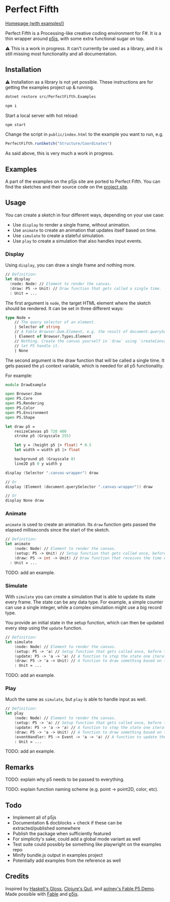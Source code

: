 # Perfect Fifth

[Homepage (with examples!)](https://mark-gerarts.github.io/perfect-fifth/)

Perfect Fifth is a Processing-like creative coding environment for F#. It is a
thin wrapper around [p5js](https://p5js.org), with some extra functional sugar
on top.

⚠️ This is a work in progress. It can't currently be used as a library, and it
is still missing most functionality and all documentation.

## Installation

⚠️ Installation as a library is not yet possible. These instructions are for
getting the examples project up & running.

```bash
dotnet restore src/PerfectFifth.Examples
```

```bash
npm i
```

Start a local server with hot reload:

```bash
npm start
```

Change the script in `public/index.html` to the example you want to run, e.g.

```javascript
PerfectFifth.runSketch("Structure/Coordinates")
```

As said above, this is very much a work in progress.

## Examples

A part of the examples on the p5js site are ported to Perfect Fifth. You can
find the sketches and their source code on the [project
site](https://mark-gerarts.github.io/perfect-fifth/examples.html).

## Usage

You can create a sketch in four different ways, depending on your use case:

- Use `display` to render a single frame, without animation.
- Use `animate` to create an animation that updates itself based on time.
- Use `simulate` to create a stateful simulation.
- Use `play` to create a simulation that also handles input events.

### Display

Using `display`, you can draw a single frame and nothing more.

```fsharp
// Definition:
let display
  (node: Node) // Element to render the canvas.
  (draw: P5 -> Unit) // Draw function that gets called a single time.
  : Unit = ...
```

The first argument is `node`, the target HTML element where the sketch should be
rendered. It can be set in three different ways:

```fsharp
type Node =
    // The query selector of an element.
    | Selector of string
    // A Fable Browser.Dom.Element, e.g. the result of document.querySelector
    | Element of Browser.Types.Element
    // Nothing. Create the canvas yourself in `draw` using `createCanvas`, or
    // let P5 handle it.
    | None
```

The second argument is the draw function that will be called a single time. It
gets passed the `p5` context variable, which is needed for all p5 functionality.

For example:

```fsharp
module DrawExample

open Browser.Dom
open P5.Core
open P5.Rendering
open P5.Color
open P5.Environment
open P5.Shape

let draw p5 =
    resizeCanvas p5 720 400
    stroke p5 (Grayscale 255)

    let y = (height p5 |> float) * 0.5
    let width = width p5 |> float

    background p5 (Grayscale 0)
    line2D p5 0 y width y

display (Selector ".canvas-wrapper") draw

// Or
display (Element (document.querySelector ".canvas-wrapper")) draw

// Or
display None draw
```

### Animate

`animate` is used to create an animation. Its `draw` function gets passed the
elapsed milliseconds since the start of the sketch.

```fsharp
// Definition:
let animate
    (node: Node) // Element to render the canvas.
    (setup: P5 -> Unit) // Setup function that gets called once, before the sketch starts.
    (draw: P5 -> int -> Unit) // Draw function that receives the time elapsed in ms.
  : Unit = ...
```

TODO: add an example.

### Simulate

With `simulate` you can create a simulation that is able to update its state
every frame. The state can be any data type. For example, a simple counter can
use a single integer, while a complex simulation might use a big record type.

You provide an initial state in the setup function, which can then be updated
every step using the `update` function.

```fsharp
// Definition:
let simulate
    (node: Node) // Element to render the canvas.
    (setup: P5 -> 'a) // Setup function that gets called once, before the sketch starts. Returns the initial state.
    (update: P5 -> 'a -> 'a) // A function to step the state one iteration.
    (draw: P5 -> 'a -> Unit) // A function to draw something based on the current state.
    : Unit = ...
```

TODO: add an example.

### Play

Much the same as `simulate`, but `play` is able to handle input as well.

```fsharp
// Definition:
let play
    (node: Node) // Element to render the canvas.
    (setup: P5 -> 'a) // Setup function that gets called once, before the sketch starts. Returns the initial state.
    (update: P5 -> 'a -> 'a) // A function to step the state one iteration.
    (draw: P5 -> 'a -> Unit) // A function to draw something based on the current state.
    (eventHandler: P5 -> Event -> 'a -> 'a) // A function to update the state based on input events.
    : Unit = ...
```

TODO: add an example.

## Remarks

TODO: explain why p5 needs to be passed to everything.

TODO: explain function naming scheme (e.g. point -> point2D, color, etc).

## Todo

- Implement all of p5js
- Documentation & docblocks + check if these can be extracted/published
  somewhere
- Publish the package when sufficiently featured
- For simplicity's sake, could add a global mode variant as well
- Test suite could possibly be something like playwright on the examples repo
- Minify bundle.js output in examples project
- Potentially add examples from the reference as well

## Credits

Inspired by [Haskell's Gloss](http://gloss.ouroborus.net/), [Clojure's
Quil](https://github.com/quil/quil), and [aolney's Fable P5
Demo](https://github.com/aolney/fable-p5-demo). Made possible with
[Fable](https://fable.io/) and [p5js](https://p5js.org).
